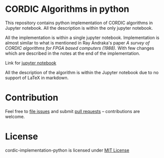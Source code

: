 # CORDIC Algorithms in python
This repository contains python implementation of CORDIC algorithms in Jupyter notebook. All the description is within the only jupyter notebook. 

All the implementation is within a single jupyter notebook. Implementation is almost similar to what is mentioned in Ray Andraka's paper *A survey of CORDIC algorithms for FPGA based computers (1988).* With few changes which are described in the notes at the end of the implementation.

Link for [jupyter notebook](cordic_implementation.ipynb)

All the description of the algorithm is within the Jupyter notebook due to no support of LaTeX in markdown.
# Contribution
Feel free to [file issues](https://github.com/suyashmahar/cordic-algorithm-python/issues) and submit [pull requests](https://github.com/suyashmahar/cordic-algorithm-python/pulls) – contributions are welcome.

# License
cordic-implementation-python is licensed under [MIT License](LICENSE.md) 